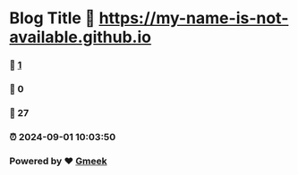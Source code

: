 # Blog Title :link: https://my-name-is-not-available.github.io 
### :page_facing_up: [1](https://my-name-is-not-available.github.io/tag.html) 
### :speech_balloon: 0 
### :hibiscus: 27 
### :alarm_clock: 2024-09-01 10:03:50 
### Powered by :heart: [Gmeek](https://github.com/Meekdai/Gmeek)
